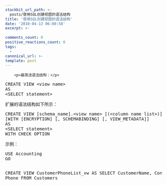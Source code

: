 ```yaml
---
stackbit_url_path: >-
  posts/使用SQL创建视图的语法结构
title: '使用SQL创建视图的语法结构'
date: '2010-04-13 06:00:58'
excerpt: >-
  
comments_count: 0
positive_reactions_count: 0
tags: 
  - 
canonical_url: >-
template: post
---
```


        <p>最简洁语法结构：</p>
<pre class="brush: sql">CREATE VIEW &lt;view name&gt;
AS
&lt;SELECT statement&gt;
</pre>
<p>扩展的语法结构如下所示：</p>
<pre class="brush: sql">CREATE VIEW [schema_name].&lt;view name&gt; [(&lt;column name list&gt;)]
[WITH [ENCRYPTION] [, SCHEMABINDING] [, VIEW_METADATA]]
AS
&lt;SELECT statement&gt;
WITH CHECK OPTION
</pre>
<p>示例：</p>
<pre class="brush: sql">USE Accounting 
GO

CREATE VIEW CustomerPhoneList_vw
AS
	SELECT CustomerName, Contact, Phone
	FROM Customers 
</pre>
      